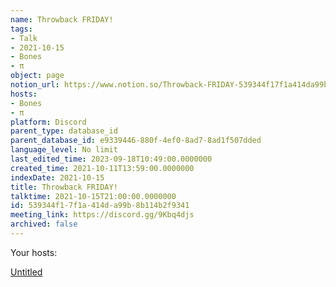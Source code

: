 ```yaml
---
name: Throwback FRIDAY!
tags:
- Talk
- 2021-10-15
- Bones
- π
object: page
notion_url: https://www.notion.so/Throwback-FRIDAY-539344f17f1a414da99b8b114b2f9341
hosts:
- Bones
- π
platform: Discord
parent_type: database_id
parent_database_id: e9339446-880f-4ef0-8ad7-8ad1f507dded
language_level: No limit
last_edited_time: 2023-09-18T10:49:00.0000000
created_time: 2021-10-11T13:59:00.0000000
indexDate: 2021-10-15
title: Throwback FRIDAY!
talktime: 2021-10-15T21:00:00.0000000
id: 539344f1-7f1a-414d-a99b-8b114b2f9341
meeting_link: https://discord.gg/9Kbq4djs
archived: false
---
```




Your hosts:

[Untitled](https://www.notion.so/482e61b02b9c4456b2b4fe86bb7544c6)   





